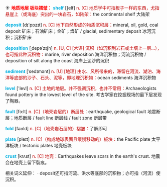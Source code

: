 ☀ <font color="red">**地质地层 板块褶皱：**</font>
<font color="sky blue">**shelf**</font> [ʃelf] 
<font color="#c00000">n. [C] 地质学中可指板子一样的东西，尤指悬崖上（或海底）突出的一块岩石，如陆架：</font>the continental shelf 大陆架

<font color="sky blue">**deposit**</font> [dɪ'pɒzɪt] 
<font color="#c00000">n. [C] 地下自然形成的物质沉积层：</font>mineral, oil, gold, coal deposit 矿床；石油矿床；金矿；煤矿 / glacial, sedimentary deposit 冰河沉积；沉积矿床

<font color="sky blue">**deposition**</font> [ˌdepəˈzɪʃn]
<font color="#c00000">n. [U, C] [术语] 沉积（如沉积到岩石或土壤上一层…），也可指此种沉积物：</font>marine, river deposition 海洋沉积物；河流沉积物 / deposition of silt along the coast 海岸上泥沙的沉积 

<font color="sky blue">**sediment**</font> [ˈsedɪmənt]
<font color="#c00000">n. [U] [地理] 由水、风所带来的，滞留在河流、湖泊、海洋等底部的沙子、石头、泥等，即地理沉积物：</font>ocean sediments 海洋沉积物

<font color="sky blue">**level**</font> ['levl] 
<font color="#c00000">n. [C] 土地的地层。并不强调沉积，也并不常用：</font>Archaeologists found pottery in the lowest level of the site. 考古学家在挖掘现场的最下层发现了陶器。

<font color="sky blue">**fault**</font> [fɔ:lt] 
<font color="#c00000">n. [C]（地壳岩层的）断层处：</font>earthquake, geological fault 地震断层；地质断层 / fault line 断层线 / fault zone 断层带

<font color="sky blue">**fold**</font> [fəʊld] 
<font color="#c00000">n. [C]（地壳岩石层的）褶皱：</font>了解即可

<font color="sky blue">**plate**</font> [pleɪt] 
<font color="#c00000">n. [C]（构成地球表面且缓慢移动的）板块：</font>the Pacific plate 太平洋板块 / tectonic plates 地壳板块
           
<font color="sky blue">**crust**</font> [krʌst]
<font color="#c00000">n. [C] 地壳：</font>Earthquakes leave scars in the earth's crust. 地震会在地壳上留下裂痕。
 
相关词义延伸：
· deposit还可指河流、洪水等底部的沉积物；亦可指（河流）使沉积。


